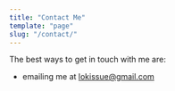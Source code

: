 ```yaml
---
title: "Contact Me"
template: "page"
slug: "/contact/"
---
```


The best ways to get in touch with me are:

- emailing me at [lokissue@gmail.com](mailto:lokissue@gmail.com)
